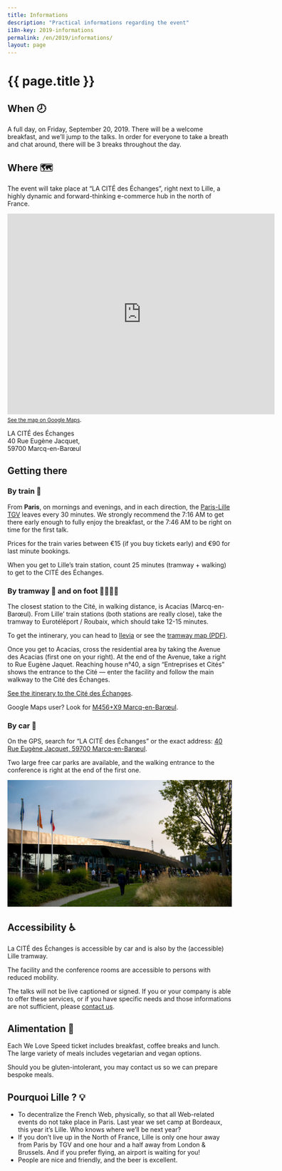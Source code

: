 ```yaml
---
title: Informations
description: "Practical informations regarding the event"
i18n-key: 2019-informations
permalink: /en/2019/informations/
layout: page
---
```


# {{ page.title }}

## When 🕗

A full day, on Friday, September 20, 2019. There will be a welcome breakfast, and we’ll jump to the talks.
In order for everyone to take a breath and chat around, there will be 3 breaks throughout the day.

## Where 🗺️

The event will take place at “LA CITÉ des Échanges”, right next to Lille, a highly dynamic and forward-thinking e-commerce hub in the north of France.

<p>
<iframe src="https://www.google.com/maps/embed?pb=!1m18!1m12!1m3!1d2529.212821896712!2d3.1092103156398365!3d50.660308979504855!2m3!1f0!2f0!3f0!3m2!1i1024!2i768!4f13.1!3m3!1m2!1s0x47c3298c8bbc835f%3A0x531fcce4347c737e!2sLA+CIT%C3%89+des+%C3%A9changes!5e0!3m2!1sfr!2sfr!4v1560419850754!5m2!1sfr!2sfr" width="600" height="450" frameborder="0" style="border:0" allowfullscreen></iframe><br><a href="https://goo.gl/maps/P2NTVejeBbngx4YYA"><small>See the map on Google Maps</small></a>.
</p>

LA CITÉ des Échanges<br />
40 Rue Eugène Jacquet,<br />
59700 Marcq-en-Barœul

## Getting there

### By train 🚄

From **Paris**, on mornings and evenings, and in each direction, the [Paris-Lille TGV](https://www.trainline.fr/search/paris/lille/2019-09-20-06:00/2019-09-20-18:00) leaves every 30 minutes. We strongly recommend the 7:16 AM to get there early enough to fully enjoy the breakfast, or the 7:46 AM to be right on time for the first talk.

Prices for the train varies between €15 (if you buy tickets early) and €90 for last minute bookings.

When you get to Lille’s train station, count 25 minutes (tramway + walking) to get to the CITÉ des Échanges.


### By tramway 🚋 and on foot 🚶‍♂️🚶‍♀️

The closest station to the Cité, in walking distance, is Acacias (Marcq-en-Barœul). From Lille’ train stations (both stations are really close), take the tramway to Eurotéléport / Roubaix, which should take 12-15 minutes. 

To get the intinerary, you can head to [Ilevia](https://www.ilevia.fr/cms/institutionnel/se-deplacer/#itineraires) or see the [tramway map (PDF)](http://www.ilevia.fr/cms/institutionnel/wp-content/uploads/sites/4/2019/01/tramway.pdf).

Once you get to Acacias, cross the residential area by taking the Avenue des Acacias (first one on your right). At the end of the Avenue, take a right to Rue Eugène Jaquet. Reaching house n°40, a sign “Entreprises et Cités” shows the entrance to the Cité — enter the facility and follow the main walkway to the Cité des Échanges.

[See the itinerary to the Cité des Échanges](https://www.google.fr/maps/dir/Acacias,+Marcq-en-Bar%C5%93ul/50.6598929,3.1109869/@50.6618326,3.109441,680m/data=!3m1!1e3!4m14!4m13!1m10!1m1!1s0x47c3298eb9631495:0xe704062a7ed6a41e!2m2!1d3.1095316!2d50.6649308!3m4!1m2!1d3.1093697!2d50.6611923!3s0x47c3298c8ab0f019:0x2d0eafefd6ef73b7!1m0!3e2!5m1!1e2).

Google Maps user? Look for [M456+X9 Marcq-en-Barœul](https://www.google.fr/maps/place/M456%2BX9/@50.6599383,3.1103903,152m/data=!3m2!1e3!4b1!4m5!3m4!1s0x0:0x0!8m2!3d50.6599375!4d3.1109375!5m1!1e2).

### By car 🚗

On the GPS, search for “LA CITÉ des Échanges” or the exact address: [40 Rue Eugène Jacquet, 59700 Marcq-en-Barœul](https://www.google.fr/maps/@50.6612032,3.109326,3a,58.7y,143.22h,89.65t/data=!3m6!1e1!3m4!1s5Ug2L9zzKZ4R1355IXjqoQ!2e0!7i13312!8i6656).

Two large free car parks are available, and the walking entrance to the conference is right at the end of the first one.

![Parking entrance](../../../assets/images/infos-pratiques/parking.png)

## Accessibility ♿️

La CITÉ des Échanges is accessible by car and is also by the (accessible) Lille tramway.

The facility and the conference rooms are accessible to persons with reduced mobility.

The talks will not be live captioned or signed. If you or your company is able to offer these services, or if you have specific needs and those informations are not sufficient, please [contact us](/contact).


## Alimentation 🥘

Each We Love Speed ticket includes breakfast, coffee breaks and lunch. The large variety of meals includes vegetarian and vegan options.

Should you be gluten-intolerant, you may contact us so we can prepare bespoke meals.

## Pourquoi Lille ? 💡

- To decentralize the French Web, physically, so that all Web-related events do not take place in Paris. Last year we set camp at Bordeaux, this year it’s Lille. Who knows where we’ll be next year?
- If you don’t live up in the North of France, Lille is only one hour away from Paris by TGV and one hour and a half away from London & Brussels. And if you prefer flying, an airport is waiting for you!
- People are nice and friendly, and the beer is excellent.
